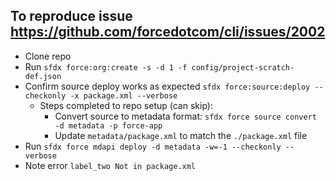 ## To reproduce issue https://github.com/forcedotcom/cli/issues/2002

- Clone repo
- Run `sfdx force:org:create -s -d 1 -f config/project-scratch-def.json`
- Confirm source deploy works as expected `sfdx force:source:deploy --checkonly -x package.xml --verbose`
    - Steps completed to repo setup (can skip):
        - Convert source to metadata format: `sfdx force source convert -d metadata -p force-app`
        - Update `metadata/package.xml` to match the `./package.xml` file 
- Run `sfdx force mdapi deploy -d metadata -w=-1 --checkonly --verbose`
- Note error `label_two Not in package.xml`